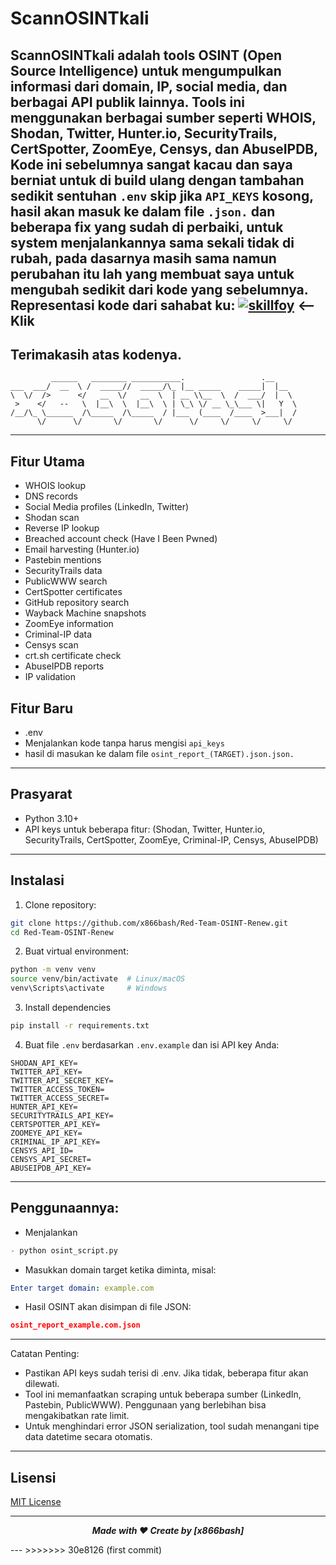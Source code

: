 # ScannOSINTkali

ScannOSINTkali adalah tools OSINT (Open Source Intelligence) untuk mengumpulkan informasi dari domain, IP, social media, dan berbagai API publik lainnya. Tools ini menggunakan berbagai sumber seperti WHOIS, Shodan, Twitter, Hunter.io, SecurityTrails, CertSpotter, ZoomEye, Censys, dan AbuseIPDB, Kode ini sebelumnya sangat kacau dan saya berniat untuk di build ulang dengan tambahan sedikit sentuhan `.env` skip jika `API_KEYS` kosong, hasil akan masuk ke dalam file `.json.` dan beberapa fix yang sudah di perbaiki, untuk system menjalankannya sama sekali tidak di rubah, pada dasarnya masih sama namun perubahan itu lah yang membuat saya untuk mengubah sedikit dari kode yang sebelumnya.
Representasi kode dari sahabat ku: 
[![skillfoy](https://avatars.githubusercontent.com/u/20802814?v=4)](https://github.com/skilfoy/Red-Team-OSINT) <-- Klik 
---
Terimakasih atas kodenya.
---
````Edditted Code
         ______   ________ ___________.                 .__     
___  ___/  __  \ /  _____//  _____/\_ |__ _____    _____|  |__  
\  \/  />      </   __  \/   __  \  | __ \\__  \  /  ___/  |  \ 
 >    </   --   \  |__\  \  |__\  \ | \_\ \/ __ \_\___ \|   Y  \
/__/\_ \______  /\_____  /\_____  / |___  (____  /____  >___|  /
      \/      \/       \/       \/      \/     \/     \/     \/ 
````
---

## **Fitur Utama**

- WHOIS lookup
- DNS records
- Social Media profiles (LinkedIn, Twitter)
- Shodan scan
- Reverse IP lookup
- Breached account check (Have I Been Pwned)
- Email harvesting (Hunter.io)
- Pastebin mentions
- SecurityTrails data
- PublicWWW search
- CertSpotter certificates
- GitHub repository search
- Wayback Machine snapshots
- ZoomEye information
- Criminal-IP data
- Censys scan
- crt.sh certificate check
- AbuseIPDB reports
- IP validation

## **Fitur Baru**
- .env
- Menjalankan kode tanpa harus mengisi `api_keys`
- hasil di masukan ke dalam file `osint_report_(TARGET).json.json.`

---

## **Prasyarat**

- Python 3.10+  
- API keys untuk beberapa fitur: (Shodan, Twitter, Hunter.io, SecurityTrails, CertSpotter, ZoomEye, Criminal-IP, Censys, AbuseIPDB)

---

## **Instalasi**

1. Clone repository:

```bash
git clone https://github.com/x866bash/Red-Team-OSINT-Renew.git
cd Red-Team-OSINT-Renew
```

2. Buat virtual environment:

```bash
python -m venv venv
source venv/bin/activate  # Linux/macOS
venv\Scripts\activate     # Windows
```

3. Install dependencies
```bash
pip install -r requirements.txt

```

4. Buat file `.env` berdasarkan `.env.example` dan isi API key Anda:

```env
SHODAN_API_KEY=
TWITTER_API_KEY=
TWITTER_API_SECRET_KEY=
TWITTER_ACCESS_TOKEN=
TWITTER_ACCESS_SECRET=
HUNTER_API_KEY=
SECURITYTRAILS_API_KEY=
CERTSPOTTER_API_KEY=
ZOOMEYE_API_KEY=
CRIMINAL_IP_API_KEY=
CENSYS_API_ID=
CENSYS_API_SECRET=
ABUSEIPDB_API_KEY=
```

---

## Penggunaannya: 

- Menjalankan
```python
- python osint_script.py
```
- Masukkan domain target ketika diminta, misal:
```yaml
Enter target domain: example.com
```
- Hasil OSINT akan disimpan di file JSON:
```json
osint_report_example.com.json
```

---

Catatan Penting:
 - Pastikan API keys sudah terisi di .env. Jika tidak, beberapa fitur akan dilewati.
 - Tool ini memanfaatkan scraping untuk beberapa sumber (LinkedIn, Pastebin, PublicWWW). Penggunaan yang berlebihan bisa mengakibatkan rate limit.
 - Untuk menghindari error JSON serialization, tool sudah menangani tipe data datetime secara otomatis.

---

## Lisensi
[MIT License](https://github.com/x866bash/Red-Team-OSINT-new_code-/blob/main/LICENSE)

---
<p align="center"><i><b>Made with ❤️  Create by [x866bash]</b></i></p>
---
>>>>>>> 30e8126 (first commit)
